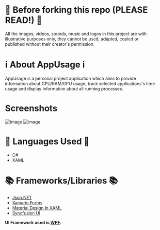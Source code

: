 # 🚨 Before forking this repo (PLEASE READ!) 🚨
All the images, videos, sounds, music and logos in this project are with illustrative purposes only, they cannot be used, adapted, copied or published without their creator's permission.

# ℹ️ About AppUsage ℹ️
AppUsage is a personal project application which aims to provide information about CPU/RAM/GPU usage, track selected applications's time usage and display information about all running processes.

# Screenshots
![image](https://user-images.githubusercontent.com/64515038/137496832-ccafddc2-d753-4965-92dd-fa1e6827e525.png)
![image](https://user-images.githubusercontent.com/64515038/137496902-ebad1b3e-877c-4232-a27f-fea8947826ae.png)

# 📜 Languages Used 📜
* C#
* XAML

# 📚 Frameworks/Libraries 📚
* [Json.NET](https://www.newtonsoft.com/json)
* [Xamarin.Forms](https://dotnet.microsoft.com/apps/xamarin/xamarin-forms)
* [Material Design In XAML](http://materialdesigninxaml.net/)
* [Syncfusion UI](https://www.syncfusion.com/)

**UI Framework used is [WPF](https://docs.microsoft.com/en-us/visualstudio/designers/getting-started-with-wpf?view=vs-2022).**
